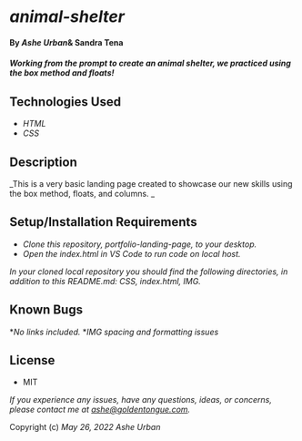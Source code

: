 # _animal-shelter_
####  By _Ashe Urban_& Sandra Tena
#### _Working from the prompt to create an animal shelter, we practiced using the box method and floats!_

## Technologies Used
* _HTML_
* *CSS*
## Description
_This is a very basic landing page created to showcase our new skills using the box method, floats, and columns. _
## Setup/Installation Requirements
* _Clone this repository, portfolio-landing-page, to your desktop._
* _Open the index.html in VS Code to run code on local host._

_In your cloned local repository you should find the following directories, in addition to this README.md: CSS, index.html, IMG._

## Known Bugs

*_No links included._
*_IMG spacing and formatting issues_

## License
* MIT

_If you experience any issues, have any questions, ideas, or concerns, please contact me at ashe@goldentongue.com._

Copyright (c) _May 26, 2022_ _Ashe Urban_